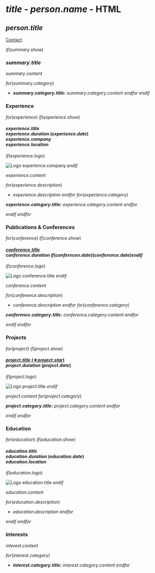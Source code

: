 # $title$ - $person.name$ - HTML
## $person.title$

<span class="icon icon-id">[Contact](/contact)</span>

$if(summary.show)$
### $summary.title$

$summary.content$

$for(summary.category)$
- **$summary.category.title$:** $summary.category.content$
$endfor$
$endif$

### Experience

$for(experience)$
$if(experience.show)$
#### $experience.title$ <br> $experience.duration$ ($experience.date$) <br> $experience.company$ <br> $experience.location$
$if(experience.logo)$

![Logo $experience.company$]($experience.logo$)
$endif$

$experience.content$

$for(experience.description)$
- $experience.description$
$endfor$
$for(experience.category)$

**$experience.category.title$:** $experience.category.content$
$endfor$

$endif$
$endfor$

### Publications &amp; Conferences

$for(conference)$
$if(conference.show)$
#### [$conference.title$]($conference.link$) <br> $conference.duration$ $if(conferecen.date)$($conference.date$)$endif$
$if(conference.logo)$

![Logo $conference.title$]($conference.logo$)
$endif$

$conference.content$

$for(conference.description)$
- $conference.description$
$endfor$
$for(conference.category)$

**$conference.category.title$:** $conference.category.content$
$endfor$

$endif$
$endfor$

### Projects

$for(project)$
$if(project.show)$
#### [$project.title$ (&#9733;$project.star$)]($project.link$) <br> $project.duration$ ($project.date$)
$if(project.logo)$

![Logo $project.title$]($project.logo$)
$endif$

$project.content$
$for(project.category)$

**$project.category.title$:** $project.category.content$
$endfor$

$endif$
$endfor$

### Education

$for(education)$
$if(education.show)$
#### $education.title$ <br> $education.duration$ ($education.date$) <br> $education.location$
$if(education.logo)$

![Logo $education.title$]($education.logo$)
$endif$

$education.content$

$for(education.description)$
- $education.description$
$endfor$

$endif$
$endfor$

### Interests

$interest.content$

$for(interest.category)$
- **$interest.category.title$:** $interest.category.content$
$endfor$

